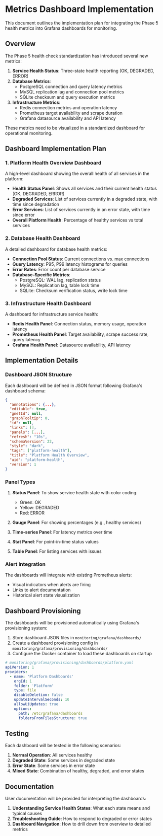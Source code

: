 # Metrics Dashboard Implementation

This document outlines the implementation plan for integrating the Phase 5 health metrics into Grafana dashboards for monitoring.

## Overview

The Phase 5 health check standardization has introduced several new metrics:

1. **Service Health Status**: Three-state health reporting (OK, DEGRADED, ERROR)
2. **Database Metrics**: 
   - PostgreSQL connection and query latency metrics
   - MySQL replication lag and connection pool metrics
   - SQLite checksum and query execution metrics
3. **Infrastructure Metrics**:
   - Redis connection metrics and operation latency
   - Prometheus target availability and scrape duration
   - Grafana datasource availability and API latency

These metrics need to be visualized in a standardized dashboard for operational monitoring.

## Dashboard Implementation Plan

### 1. Platform Health Overview Dashboard

A high-level dashboard showing the overall health of all services in the platform:

- **Health Status Panel**: Shows all services and their current health status (OK, DEGRADED, ERROR)
- **Degraded Services**: List of services currently in a degraded state, with time since degradation
- **Error Services**: List of services currently in an error state, with time since error
- **Overall Platform Health**: Percentage of healthy services vs total services

### 2. Database Health Dashboard

A detailed dashboard for database health metrics:

- **Connection Pool Status**: Current connections vs. max connections
- **Query Latency**: P95, P99 latency histograms for queries
- **Error Rates**: Error count per database service
- **Database-Specific Metrics**:
  - PostgreSQL: WAL lag, replication status
  - MySQL: Replication lag, table lock time
  - SQLite: Checksum verification status, write lock time

### 3. Infrastructure Health Dashboard

A dashboard for infrastructure service health:

- **Redis Health Panel**: Connection status, memory usage, operation latency
- **Prometheus Health Panel**: Target availability, scrape success rate, query latency
- **Grafana Health Panel**: Datasource availability, API latency

## Implementation Details

### Dashboard JSON Structure

Each dashboard will be defined in JSON format following Grafana's dashboard schema:

```json
{
  "annotations": {...},
  "editable": true,
  "gnetId": null,
  "graphTooltip": 0,
  "id": null,
  "links": [],
  "panels": [...],
  "refresh": "10s",
  "schemaVersion": 22,
  "style": "dark",
  "tags": ["platform-health"],
  "title": "Platform Health Overview",
  "uid": "platform-health",
  "version": 1
}
```

### Panel Types

1. **Status Panel**: To show service health state with color coding
   - Green: OK
   - Yellow: DEGRADED
   - Red: ERROR

2. **Gauge Panel**: For showing percentages (e.g., healthy services)

3. **Time-series Panel**: For latency metrics over time

4. **Stat Panel**: For point-in-time status values

5. **Table Panel**: For listing services with issues

### Alert Integration

The dashboards will integrate with existing Prometheus alerts:

- Visual indicators when alerts are firing
- Links to alert documentation
- Historical alert state visualization

## Dashboard Provisioning

The dashboards will be provisioned automatically using Grafana's provisioning system:

1. Store dashboard JSON files in `monitoring/grafana/dashboards/`
2. Create a dashboard provisioning config in `monitoring/grafana/provisioning/dashboards/`
3. Configure the Docker container to load these dashboards on startup

```yaml
# monitoring/grafana/provisioning/dashboards/platform.yaml
apiVersion: 1
providers:
  - name: 'Platform Dashboards'
    orgId: 1
    folder: 'Platform'
    type: file
    disableDeletion: false
    updateIntervalSeconds: 10
    allowUiUpdates: true
    options:
      path: /etc/grafana/dashboards
      foldersFromFilesStructure: true
```

## Testing

Each dashboard will be tested in the following scenarios:

1. **Normal Operation**: All services healthy
2. **Degraded State**: Some services in degraded state
3. **Error State**: Some services in error state
4. **Mixed State**: Combination of healthy, degraded, and error states

## Documentation

User documentation will be provided for interpreting the dashboards:

1. **Understanding Service Health States**: What each state means and typical causes
2. **Troubleshooting Guide**: How to respond to degraded or error states
3. **Dashboard Navigation**: How to drill down from overview to detailed metrics